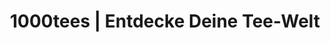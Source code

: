 ---
title: "1000tees | Entdecke Deine Tee-Welt"
url: /hamburg/1000tees-entdecke-deine-tee-welt/
shop: Supermarkt
---